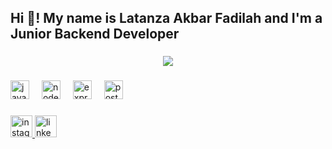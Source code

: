 <h2 align="left">Hi 👋! My name is Latanza Akbar Fadilah and I'm a Junior Backend Developer</h2>

###

<div align="center">
  <img height="" src="https://media4.giphy.com/media/v1.Y2lkPTc5MGI3NjExOGVrZ3g5dmZ4ZzNieHhvMTlma3FicWtzM3QwODhwbTl5aHk1MHoxbyZlcD12MV9pbnRlcm5hbF9naWZfYnlfaWQmY3Q9Zw/Hld1RfHBeQDmM/giphy.gif"  />
</div>

###

<div align="left">
  <img src="https://cdn.jsdelivr.net/gh/devicons/devicon/icons/javascript/javascript-original.svg" height="30" alt="javascript logo"  />
  <img width="12" />
  <img src="https://cdn.jsdelivr.net/gh/devicons/devicon/icons/nodejs/nodejs-original.svg" height="30" alt="nodejs logo"  />
  <img width="12" />
  <img src="https://cdn.jsdelivr.net/gh/devicons/devicon/icons/express/express-original.svg" height="30" alt="express logo"  />
  <img width="12" />
  <img src="https://cdn.jsdelivr.net/gh/devicons/devicon/icons/postgresql/postgresql-original.svg" height="30" alt="postgresql logo"  />
</div>

###

<div align="left">
  <a href="https://www.instagram.com/ltnzzzz/" target="_blank">
    <img src="https://img.shields.io/static/v1?message=Instagram&logo=instagram&label=&color=E4405F&logoColor=white&labelColor=&style=for-the-badge" height="35" alt="instagram logo"  />
  </a>
  <a href="https://www.linkedin.com/in/latanza-akbar-fadilah-09a857266/" target="_blank">
    <img src="https://img.shields.io/static/v1?message=LinkedIn&logo=linkedin&label=&color=0077B5&logoColor=white&labelColor=&style=for-the-badge" height="35" alt="linkedin logo"  />
  </a>
</div>

###
